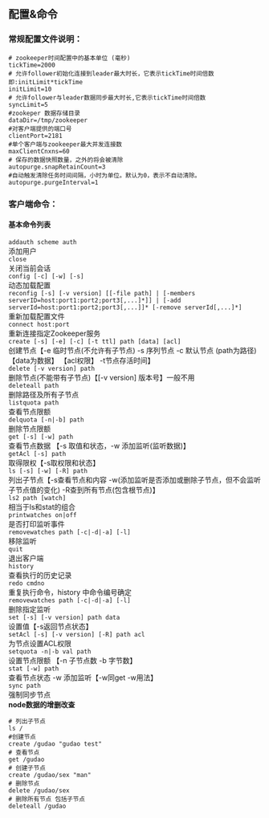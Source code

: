 ## 配置&命令

### 常规配置文件说明：

```shell
# zookeeper时间配置中的基本单位 (毫秒)
tickTime=2000
# 允许follower初始化连接到leader最大时长，它表示tickTime时间倍数 即:initLimit*tickTime
initLimit=10
# 允许follower与leader数据同步最大时长,它表示tickTime时间倍数 
syncLimit=5
#zookeper 数据存储目录
dataDir=/tmp/zookeeper
#对客户端提供的端口号
clientPort=2181
#单个客户端与zookeeper最大并发连接数
maxClientCnxns=60
# 保存的数据快照数量，之外的将会被清除
autopurge.snapRetainCount=3
#自动触发清除任务时间间隔，小时为单位。默认为0，表示不自动清除。
autopurge.purgeInterval=1
```

### 客户端命令：

#### 基本命令列表

`addauth scheme auth`<br>
添加用户<br>
`close`<br>
关闭当前会话<br>
`config [-c] [-w] [-s]`<br>
动态加载配置<br>
`reconfig [-s] [-v version] [[-file path] | [-members serverID=host:port1:port2;port3[,...]*]] | [-add serverId=host:port1:port2;port3[,...]]* [-remove serverId[,...]*]`<br>
重新加载配置文件<br>
`connect host:port`<br>
重新连接指定Zookeeper服务<br>
`create [-s] [-e] [-c] [-t ttl] path [data] [acl]`<br>
创建节点【-e 临时节点(不允许有子节点) -s 序列节点 -c 默认节点  (path为路径)  【data为数据】 【acl权限】 -t节点存活时间】<br>
`delete [-v version] path`<br>
删除节点(不能带有子节点)【[-v version] 版本号】一般不用<br>
`deleteall path`<br>
删除路径及所有子节点<br>
`listquota path`<br>
查看节点限额<br>
`delquota [-n|-b] path`<br>
删除节点限额<br>
`get [-s] [-w] path`<br>
查看节点数据 【-s 取值和状态，-w 添加监听(监听数据)】<br>
`getAcl [-s] path`<br>
取得限权【-s取权限和状态】<br>
`ls [-s] [-w] [-R] path`<br>
列出子节点【-s查看节点和内容  -w(添加监听是否添加或删除子节点，但不会监听子节点值的变化) -R查到所有节点(包含根节点)】<br>
`ls2 path [watch]`<br>
相当于ls和stat的组合<br>
`printwatches on|off`<br>
是否打印监听事件<br>
`removewatches path [-c|-d|-a] [-l]`<br>
移除监听<br>
`quit`<br>
退出客户端<br>
`history`<br>
查看执行的历史记录<br>
`redo cmdno`<br>
重复执行命令，history 中命令编号确定<br>
`removewatches path [-c|-d|-a] [-l]`<br>
删除指定监听<br>
`set [-s] [-v version] path data`<br>
设置值【-s返回节点状态】<br>
`setAcl [-s] [-v version] [-R] path acl`<br>
为节点设置ACL权限<br>
`setquota -n|-b val path`<br>
设置节点限额 【-n 子节点数 -b 字节数】<br>
`stat [-w] path`<br>
查看节点状态 -w 添加监听【-w同get -w用法】<br>
`sync path`<br>
强制同步节点<br>
**node数据的增删改查**

```shell
# 列出子节点 
ls /
#创建节点
create /gudao "gudao test"
# 查看节点
get /gudao
# 创建子节点 
create /gudao/sex "man"
# 删除节点
delete /gudao/sex
# 删除所有节点 包括子节点
deleteall /gudao
```

